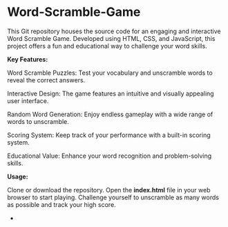# Word-Scramble-Game
This Git repository houses the source code for an engaging and interactive Word Scramble Game. Developed using HTML, CSS, and JavaScript, this project offers a fun and educational way to challenge your word skills.

**Key Features:**

Word Scramble Puzzles: Test your vocabulary and unscramble words to reveal the correct answers.

Interactive Design: The game features an intuitive and visually appealing user interface.

Random Word Generation: Enjoy endless gameplay with a wide range of words to unscramble.

Scoring System: Keep track of your performance with a built-in scoring system.

Educational Value: Enhance your word recognition and problem-solving skills.

**Usage:**

Clone or download the repository.
Open the **index.html** file in your web browser to start playing.
Challenge yourself to unscramble as many words as possible and track your high score.

*
